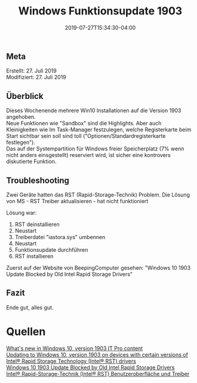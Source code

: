 ﻿---
title: "Windows Funktionsupdate 1903"
date: 2019-07-27T15:34:30-04:00
categories:
  - Windows
tags:
  - Betriebssytem
  - Updatepdate
---

## Meta

Erstellt:		27. Juli 2019  
Modifiziert:	27. Juli 2019

## Überblick  

Dieses Wochenende  mehrere Win10 Installationen auf die Version 1903 angehoben.  
Neue Funktionen wie "Sandbox" sind die Highlights. Aber auch Kleinigkeiten wie Im Task-Manager festzulegen, welche Registerkarte beim Start sichtbar sein soll sind toll ("Optionen/Standardregisterkarte festlegen").  
Das auf der Systempartition für Windows freier Speicherplatz (7% wenn nicht anders einsgestellt) reserviert wird, ist sicher eine kontrovers diskutierte Funktion.

## Troubleshooting 

Zwei Geräte hatten das RST (Rapid-Storage-Technik) Problem. Die Lösung von MS - RST Treiber aktualisieren - hat nicht funktioniert

Lösung war:  
1. RST deinstallieren
2. Neustart
3. Treiberdatei "iastora.sys" umbennen  
4.  Neustart
5. Funktionsupdate durchführen  
6. RST installieren

Zuerst auf der Website von BeepingComputer gesehen: "Windows 10 1903 Update Blocked by Old Intel Rapid Storage Drivers"


## Fazit

Ende gut, alles gut.

# Quellen  

[What's new in Windows 10, version 1903 IT Pro content](https://docs.microsoft.com/en-us/windows/whats-new/whats-new-windows-10-version-1903)  
[Updating to Windows 10, version 1903 on devices with certain versions of Intel® Rapid Storage Technology (Intel® RST) drivers](https://support.microsoft.com/de-ch/help/4514156/updating-to-windows-10-version-1903-on-devices-with-certain-versions-o)  
[Windows 10 1903 Update Blocked by Old Intel Rapid Storage Drivers](https://www.bleepingcomputer.com/news/microsoft/windows-10-1903-update-blocked-by-old-intel-rapid-storage-drivers/)  
[Intel® Rapid-Storage-Technik (Intel® RST) Benutzeroberfläche und Treiber ](https://downloadcenter.intel.com/de/download/28966/Intel-Rapid-Storage-Technik-Intel-RST-Benutzeroberfl-che-und-Treiber?product=55005)

